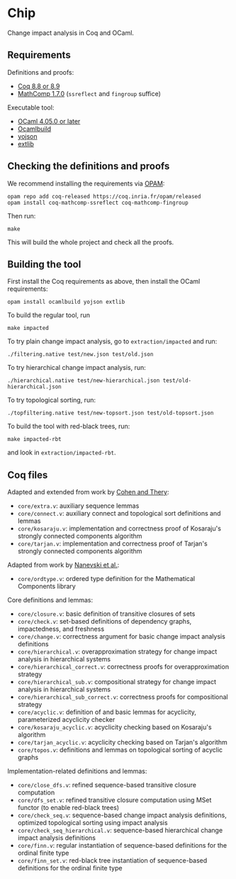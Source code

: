 Chip
====

Change impact analysis in Coq and OCaml.

Requirements
------------

Definitions and proofs:

- [Coq 8.8 or 8.9](https://coq.inria.fr)
- [MathComp 1.7.0](https://math-comp.github.io/math-comp/) (`ssreflect` and `fingroup` suffice)

Executable tool:

- [OCaml 4.05.0 or later](https://ocaml.org)
- [Ocamlbuild](https://github.com/ocaml/ocamlbuild)
- [yojson](https://github.com/ocaml-community/yojson)
- [extlib](https://github.com/ygrek/ocaml-extlib)

Checking the definitions and proofs
-----------------------------------

We recommend installing the requirements via [OPAM](http://opam.ocaml.org/doc/Install.html):
```
opam repo add coq-released https://coq.inria.fr/opam/released
opam install coq-mathcomp-ssreflect coq-mathcomp-fingroup
```

Then run:
```
make
```
This will build the whole project and check all the proofs.

Building the tool
-----------------

First install the Coq requirements as above, then install the OCaml requirements:
```
opam install ocamlbuild yojson extlib
```
To build the regular tool, run
```
make impacted
```
To try plain change impact analysis, go to `extraction/impacted` and run:
```
./filtering.native test/new.json test/old.json
```
To try hierarchical change impact analysis, run:
```
./hierarchical.native test/new-hierarchical.json test/old-hierarchical.json
```
To try topological sorting, run:
```
./topfiltering.native test/new-topsort.json test/old-topsort.json
```

To build the tool with red-black trees, run:
```
make impacted-rbt
```
and look in `extraction/impacted-rbt`.

Coq files
---------

Adapted and extended from work by [Cohen and Thery](https://github.com/CohenCyril/tarjan):

- `core/extra.v`: auxiliary sequence lemmas
- `core/connect.v`: auxiliary connect and topological sort definitions and lemmas
- `core/kosaraju.v`: implementation and correctness proof of Kosaraju's strongly connected components algorithm
- `core/tarjan.v`: implementation and correctness proof of Tarjan's strongly connected components algorithm

Adapted from work by [Nanevski et al.](https://github.com/imdea-software/fcsl-pcm):

- `core/ordtype.v`: ordered type definition for the Mathematical Components library

Core definitions and lemmas:

- `core/closure.v`: basic definition of transitive closures of sets
- `core/check.v`: set-based definitions of dependency graphs, impactedness, and freshness
- `core/change.v`: correctness argument for basic change impact analysis definitions
- `core/hierarchical.v`: overapproximation strategy for change impact analysis in hierarchical systems
- `core/hierarchical_correct.v`: correctness proofs for overapproximation strategy
- `core/hierarchical_sub.v`: compositional strategy for change impact analysis in hierarchical systems
- `core/hierarchical_sub_correct.v`: correctness proofs for compositional strategy
- `core/acyclic.v`: definition of and basic lemmas for acyclicity, parameterized acyclicity checker
- `core/kosaraju_acyclic.v`: acyclicity checking based on Kosaraju's algorithm
- `core/tarjan_acyclic.v`: acyclicity checking based on Tarjan's algorithm
- `core/topos.v`: definitions and lemmas on topological sorting of acyclic graphs

Implementation-related definitions and lemmas:

- `core/close_dfs.v`: refined sequence-based transitive closure computation
- `core/dfs_set.v`: refined transitive closure computation using MSet functor (to enable red-black trees)
- `core/check_seq.v`: sequence-based change impact analysis definitions, optimized topological sorting using impact analysis
- `core/check_seq_hierarchical.v`: sequence-based hierarchical change impact analysis definitions
- `core/finn.v`: regular instantiation of sequence-based definitions for the ordinal finite type
- `core/finn_set.v`: red-black tree instantiation of sequence-based definitions for the ordinal finite type
